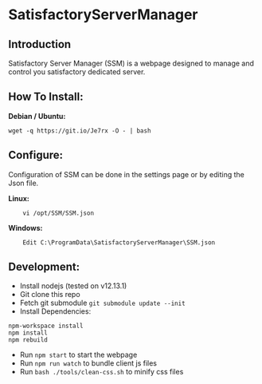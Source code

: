 # SatisfactoryServerManager

## Introduction
Satisfactory Server Manager (SSM) is a webpage designed to manage and control you satisfactory dedicated server.

## How To Install:
**Debian / Ubuntu:**

`wget -q https://git.io/Je7rx -O - | bash`


## Configure:
Configuration of SSM can be done in the settings page or by editing the Json file.

**Linux:**
```
    vi /opt/SSM/SSM.json
```

**Windows:**
```
    Edit C:\ProgramData\SatisfactoryServerManager\SSM.json
```

## Development:

* Install nodejs (tested on v12.13.1)
* Git clone this repo
* Fetch git submodule `git submodule update --init`
* Install Dependencies:
```
npm-workspace install
npm install
npm rebuild
```
* Run `npm start` to start the webpage
* Run `npm run watch` to bundle client js files
* Run `bash ./tools/clean-css.sh` to minify css files

